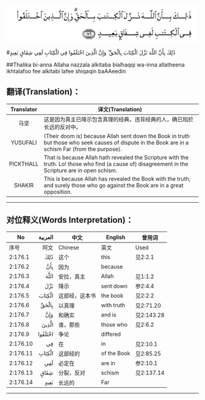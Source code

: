 ![002:176](images/002_176.gif)

#ذَٰلِكَ بِأَنَّ اللَّهَ نَزَّلَ الْكِتَابَ بِالْحَقِّ ۗ وَإِنَّ الَّذِينَ اخْتَلَفُوا فِي الْكِتَابِ لَفِي شِقَاقٍ بَعِيدٍ 

##Thalika bi-anna Allaha nazzala alkitaba bialhaqqi wa-inna allatheena ikhtalafoo fee alkitabi lafee shiqaqin baAAeedin 

## 翻译(Translation)：

| Translator | 译文(Translation)                                            |
| :--------: | ------------------------------------------------------------ |
|    马坚    | 这是因为真主已降示包含真理的经典，违背经典的人，确已陷於长远的反对中。 |
|  YUSUFALI  | (Their doom is) because Allah sent down the Book in truth but those who seek causes of dispute in the Book are in a schism Far (from the purpose). |
| PICKTHALL  | That is because Allah hath revealed the Scripture with the truth. Lo! those who find (a cause of) disagreement in the Scripture are in open schism. |
|   SHAKIR   | This is because Allah has revealed the Book with the truth; and surely those who go against the Book are in a great opposition. |

---

## 对位释义(Words Interpretation)：

| No   | العربية | 中文    | English | 曾用词 |
| ---- | ------: | ------- | ------- | ------ |
| 序号 |    阿文 | Chinese | 英文    | Used   |
| 2:176.1  | ذَٰلِكَ     | 这个           | this        | 见2:2.1    |
| 2:176.2  | بِأَنَّ     | 因为               | because      |            |
| 2:176.3  | اللَّهَ    | 安拉，真主         | Allah        | 见1:1.2    |
| 2:176.4  | نَزَّلَ     | 降示               | sent down    | 参2:4.4    |
| 2:176.5  | الْكِتَابَ  | 这部经，这本书     | the book     | 见2:2.2    |
| 2:176.6  | بِالْحَقِّ   | 以真理  | with truth | 见2:71.20  |
| 2:176.7  | وَإِنَّ | 和确实             | and is       | 见2:143.28 |
| 2:176.8  | الَّذِينَ   | 谁，那些           | those who    | 见2:6.2    |
| 2:176.9  | اخْتَلَفُوا | 争论            | differed |            |
| 2:176.10 | فِي      | 在                 | in           | 见2:10.1   |
| 2:176.11 | الْكِتَابِ  | 这部经的    | of the Book | 见2:85.25 |
| 2:176.12 | لَفِي     | 必定在             | are in       | 参2:10.1   |
| 2:176.13 | شِقَاقٍ    | 分裂，反对         | schism       | 见2:137.14 |
| 2:176.14 | بَعِيدٍ    | 长远的             | Far          |            |

---
